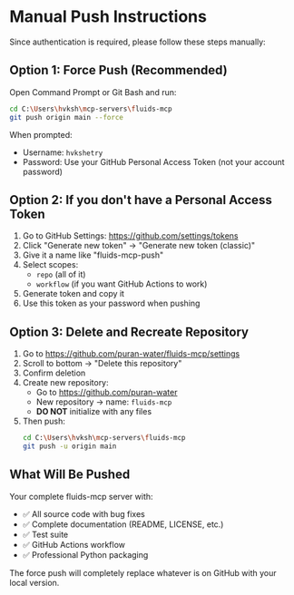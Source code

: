 # Manual Push Instructions

Since authentication is required, please follow these steps manually:

## Option 1: Force Push (Recommended)

Open Command Prompt or Git Bash and run:

```bash
cd C:\Users\hvksh\mcp-servers\fluids-mcp
git push origin main --force
```

When prompted:
- Username: `hvkshetry`  
- Password: Use your GitHub Personal Access Token (not your account password)

## Option 2: If you don't have a Personal Access Token

1. Go to GitHub Settings: https://github.com/settings/tokens
2. Click "Generate new token" → "Generate new token (classic)"
3. Give it a name like "fluids-mcp-push"
4. Select scopes:
   - `repo` (all of it)
   - `workflow` (if you want GitHub Actions to work)
5. Generate token and copy it
6. Use this token as your password when pushing

## Option 3: Delete and Recreate Repository

1. Go to https://github.com/puran-water/fluids-mcp/settings
2. Scroll to bottom → "Delete this repository"
3. Confirm deletion
4. Create new repository:
   - Go to https://github.com/puran-water
   - New repository → name: `fluids-mcp`
   - **DO NOT** initialize with any files
5. Then push:
   ```bash
   cd C:\Users\hvksh\mcp-servers\fluids-mcp
   git push -u origin main
   ```

## What Will Be Pushed

Your complete fluids-mcp server with:
- ✅ All source code with bug fixes
- ✅ Complete documentation (README, LICENSE, etc.)
- ✅ Test suite
- ✅ GitHub Actions workflow
- ✅ Professional Python packaging

The force push will completely replace whatever is on GitHub with your local version.